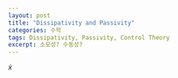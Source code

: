 ```yaml
---
layout: post
title: "Dissipativity and Passivity"
categories: 수학
tags: Dissipativity, Passivity, Control Theory
excerpt: 소모성? 수동성?
---
```

$\dot{x}$
